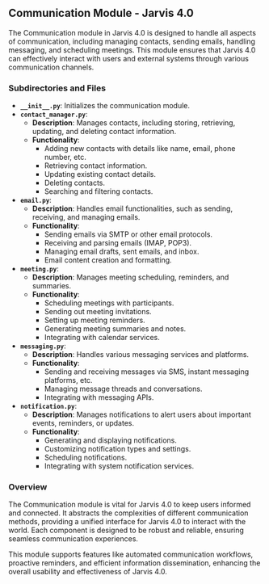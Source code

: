 ## Communication Module - Jarvis 4.0

The Communication module in Jarvis 4.0 is designed to handle all aspects of communication, including managing contacts, sending emails, handling messaging, and scheduling meetings. This module ensures that Jarvis 4.0 can effectively interact with users and external systems through various communication channels.

### Subdirectories and Files

- **`__init__.py`**: Initializes the communication module.
- **`contact_manager.py`**:
    - **Description**: Manages contacts, including storing, retrieving, updating, and deleting contact information.
    - **Functionality**:
        - Adding new contacts with details like name, email, phone number, etc.
        - Retrieving contact information.
        - Updating existing contact details.
        - Deleting contacts.
        - Searching and filtering contacts.
- **`email.py`**:
    - **Description**: Handles email functionalities, such as sending, receiving, and managing emails.
    - **Functionality**:
        - Sending emails via SMTP or other email protocols.
        - Receiving and parsing emails (IMAP, POP3).
        - Managing email drafts, sent emails, and inbox.
        - Email content creation and formatting.
- **`meeting.py`**:
    - **Description**: Manages meeting scheduling, reminders, and summaries.
    - **Functionality**:
        - Scheduling meetings with participants.
        - Sending out meeting invitations.
        - Setting up meeting reminders.
        - Generating meeting summaries and notes.
        - Integrating with calendar services.
- **`messaging.py`**:
    - **Description**: Handles various messaging services and platforms.
    - **Functionality**:
        - Sending and receiving messages via SMS, instant messaging platforms, etc.
        - Managing message threads and conversations.
        - Integrating with messaging APIs.
- **`notification.py`**:
    - **Description**: Manages notifications to alert users about important events, reminders, or updates.
    - **Functionality**:
        - Generating and displaying notifications.
        - Customizing notification types and settings.
        - Scheduling notifications.
        - Integrating with system notification services.

### Overview

The Communication module is vital for Jarvis 4.0 to keep users informed and connected. It abstracts the complexities of different communication methods, providing a unified interface for Jarvis 4.0 to interact with the world. Each component is designed to be robust and reliable, ensuring seamless communication experiences.

This module supports features like automated communication workflows, proactive reminders, and efficient information dissemination, enhancing the overall usability and effectiveness of Jarvis 4.0.